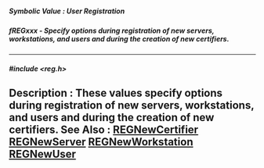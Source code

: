 ##### Symbolic Value : User Registration
##### fREGxxx - Specify options during registration of new servers, workstations, and users and during the creation of new certifiers.
---
##### #include <reg.h>
**Description :**
These values specify options during registration of new servers, workstations, 
and users and during the creation of new certifiers.
**See Also :**
[REGNewCertifier](D:/md_files/REGNewCertifier.md)
[REGNewServer](D:/md_files/REGNewServer.md)
[REGNewWorkstation](D:/md_files/REGNewWorkstation.md)
[REGNewUser](D:/md_files/REGNewUser.md)
---
